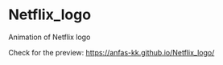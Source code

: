 # Netflix_logo
Animation of Netflix logo

Check for the preview: https://anfas-kk.github.io/Netflix_logo/
